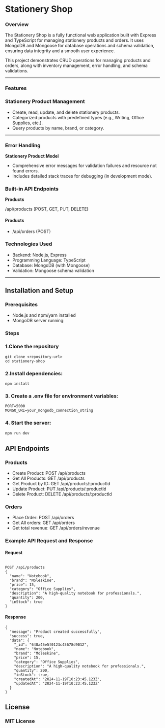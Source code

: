 # Stationery Shop

### Overview

The Stationery Shop is a fully functional web application built with Express and TypeScript for managing stationery products and orders. It uses MongoDB and Mongoose for database operations and schema validation, ensuring data integrity and a smooth user experience.

This project demonstrates CRUD operations for managing products and orders, along with inventory management, error handling, and schema validations.

---

### Features

### Stationery Product Management

- Create, read, update, and delete stationery products.
- Categorized products with predefined types (e.g., Writing, Office Supplies, etc.).
- Query products by name, brand, or category.

---

### Error Handling

**Stationery Product Model**

- Comprehensive error messages for validation failures and resource not found errors.
- Includes detailed stack traces for debugging (in development mode).

### Built-in API Endpoints

**Products**

/api/products (POST, GET, PUT, DELETE)

#### **Products**

- /api/orders (POST)

### Technologies Used

- Backend: Node.js, Express
- Programming Language: TypeScript
- Database: MongoDB (with Mongoose)
- Validation: Mongoose schema validation

---

## **Installation and Setup**

### Prerequisites

- Node.js and npm/yarn installed
- MongoDB server running

### Steps

### 1.Clone the repository

```
git clone <repository-url>
cd stationery-shop
```

### 2.Install dependencies:

```
npm install

```

### 3. Create a .env file for environment variables:

```
PORT=5000
MONGO_URI=your_mongodb_connection_string

```

### 4. Start the server:

```bash
npm run dev

```

## API Endpoints

### Products

- Create Product: POST /api/products
- Get All Products: GET /api/products
- Get Product by ID: GET /api/products/:productId
- Update Product: PUT /api/products/:productId
- Delete Product: DELETE /api/products/:productId

### Orders

- Place Order: POST /api/orders
- Get All orders: GET /api/orders
- Get total revenue: GET /api/orders/revenue

### Example API Request and Response

#### Request

```

POST /api/products
{
  "name": "Notebook",
  "brand": "Moleskine",
  "price": 15,
  "category": "Office Supplies",
  "description": "A high-quality notebook for professionals.",
  "quantity": 200,
  "inStock": true
}
```

#### Response

```
{
  "message": "Product created successfully",
  "success": true,
  "data": {
    "_id": "648a45e5f0123c45678d9012",
    "name": "Notebook",
    "brand": "Moleskine",
    "price": 15,
    "category": "Office Supplies",
    "description": "A high-quality notebook for professionals.",
    "quantity": 200,
    "inStock": true,
    "createdAt": "2024-11-19T10:23:45.123Z",
    "updatedAt": "2024-11-19T10:23:45.123Z"
  }
}

```

## License

### MIT License
